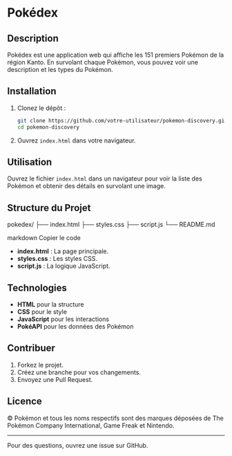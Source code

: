 # Pokédex

## Description

Pokédex est une application web qui affiche les 151 premiers Pokémon de la région Kanto. En survolant chaque Pokémon, vous pouvez voir une description et les types du Pokémon.

## Installation

1. Clonez le dépôt :
    ```bash
    git clone https://github.com/votre-utilisateur/pokemon-discovery.git
    cd pokemon-discovery
    ```
2. Ouvrez `index.html` dans votre navigateur.

## Utilisation

Ouvrez le fichier `index.html` dans un navigateur pour voir la liste des Pokémon et obtenir des détails en survolant une image.

## Structure du Projet

pokedex/
├── index.html
├── styles.css
├── script.js
└── README.md

markdown
Copier le code

- **index.html** : La page principale.
- **styles.css** : Les styles CSS.
- **script.js** : La logique JavaScript.

## Technologies

- **HTML** pour la structure
- **CSS** pour le style
- **JavaScript** pour les interactions
- **PokéAPI** pour les données des Pokémon

## Contribuer

1. Forkez le projet.
2. Créez une branche pour vos changements.
3. Envoyez une Pull Request.

## Licence

© Pokémon et tous les noms respectifs sont des marques déposées de The Pokémon Company International, Game Freak et Nintendo.

---

Pour des questions, ouvrez une issue sur GitHub.
